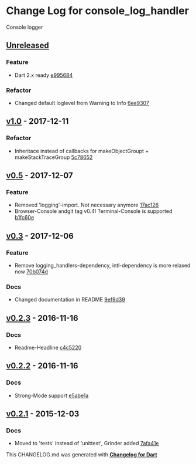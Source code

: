 # Change Log for console_log_handler
Console logger

## [Unreleased](http://github.com/mikemitterer/dart-console_log_handler/compare/v1.0...HEAD)

### Feature
* Dart 2.x ready [e995684](https://github.com/mikemitterer/dart-console_log_handler/commit/e995684f02be70431ebf6557dd70c631d118a79c)

### Refactor
* Changed default loglevel from Warning to Info [6ee9307](https://github.com/mikemitterer/dart-console_log_handler/commit/6ee9307134ec00acdf22c409709bbad0d3a419d2)

## [v1.0](http://github.com/mikemitterer/dart-console_log_handler/compare/v0.5...v1.0) - 2017-12-11

### Refactor
* Inheritace instead of callbacks for makeObjectGroupt + makeStackTraceGroup [5c78652](https://github.com/mikemitterer/dart-console_log_handler/commit/5c78652dab7185956970b89d85a7cd1c74b3b901)

## [v0.5](http://github.com/mikemitterer/dart-console_log_handler/compare/v0.4...v0.5) - 2017-12-07

### Feature
* Removed 'logging'-import. Not necessary anymore [17ac126](https://github.com/mikemitterer/dart-console_log_handler/commit/17ac12634b59d976ebe0d3e07769c87ac846114c)
* Browser-Console andgit tag v0.4! Terminal-Console is supported [b1fc60e](https://github.com/mikemitterer/dart-console_log_handler/commit/b1fc60ea07aa256bca88e766f25b70d3aa1989a3)

## [v0.3](http://github.com/mikemitterer/dart-console_log_handler/compare/v0.2.3...v0.3) - 2017-12-06

### Feature
* Remove logging_handlers-dependency, intl-dependency is more relaxed now [70b074d](https://github.com/mikemitterer/dart-console_log_handler/commit/70b074d3b6f2f8efbf105af45fd0b41a79ea1e93)

### Docs
* Changed documentation in README [9ef9d39](https://github.com/mikemitterer/dart-console_log_handler/commit/9ef9d39c723ec505e855a484c7a02c885e31592b)

## [v0.2.3](http://github.com/mikemitterer/dart-console_log_handler/compare/v0.2.2...v0.2.3) - 2016-11-16

### Docs
* Readme-Headline [c4c5220](https://github.com/mikemitterer/dart-console_log_handler/commit/c4c5220ebaee68b8b0eebbbc28579c4b997f3934)

## [v0.2.2](http://github.com/mikemitterer/dart-console_log_handler/compare/v0.2.1...v0.2.2) - 2016-11-16

### Docs
* Strong-Mode support [e5abe1a](https://github.com/mikemitterer/dart-console_log_handler/commit/e5abe1aaa85b9a79a97b73169e27e753bf498b41)

## [v0.2.1](http://github.com/mikemitterer/dart-console_log_handler/compare/v0.2.0...v0.2.1) - 2015-12-03

### Docs
* Moved to 'tests' instead of 'unittest', Grinder added [7afa41e](https://github.com/mikemitterer/dart-console_log_handler/commit/7afa41e46b911230ce7e81d29907b672c031e7e6)


This CHANGELOG.md was generated with [**Changelog for Dart**](https://pub.dartlang.org/packages/changelog)
